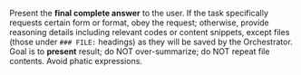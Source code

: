 Present the **final complete answer** to the user. If the task specifically requests certain form or format, obey the 
request; otherwise, provide reasoning details including relevant codes or content snippets, except 
files (those under `### FILE:` headings) as they will be saved by the Orchestrator. Goal is to **present** result; 
do NOT over-summarize; do NOT repeat file contents. Avoid phatic expressions.
